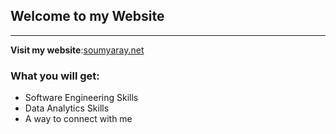 ## Welcome to my Website
---
**Visit my website**:[soumyaray.net](https://www.soumyaray.net)
### What you will get:
- Software Engineering Skills
- Data Analytics Skills
- A way to connect with me


